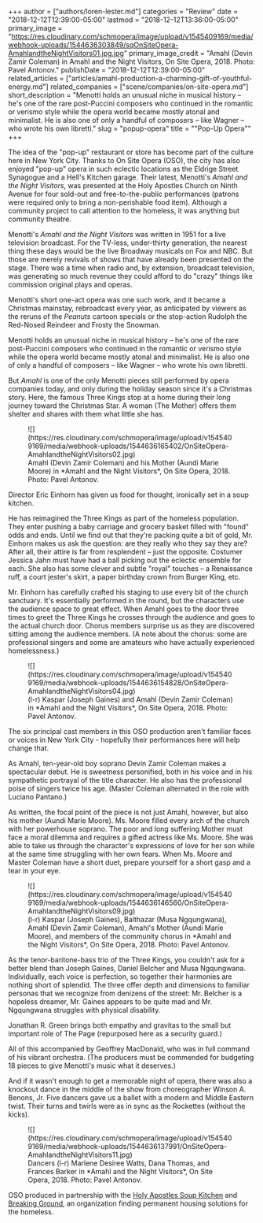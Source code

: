+++
author = ["authors/loren-lester.md"]
categories = "Review"
date = "2018-12-12T12:39:00-05:00"
lastmod = "2018-12-12T13:36:00-05:00"
primary_image = "https://res.cloudinary.com/schmopera/image/upload/v1545409169/media/webhook-uploads/1544636303849/sqOnSiteOpera-AmahlandtheNightVisitors01.jpg.jpg"
primary_image_credit = "Amahl (Devin Zamir Coleman) in Amahl and the Night Visitors, On Site Opera, 2018. Photo: Pavel Antonov."
publishDate = "2018-12-12T12:39:00-05:00"
related_articles = ["articles/amahl-production-a-charming-gift-of-youthful-energy.md"]
related_companies = ["scene/companies/on-site-opera.md"]
short_description = "Menotti holds an unusual niche in musical history – he&#039;s one of the rare post-Puccini composers who continued in the romantic or verismo style while the opera world became mostly atonal and minimalist. He is also one of only a handful of composers – like Wagner – who wrote his own libretti."
slug = "popup-opera"
title = "&quot;Pop-Up Opera&quot;"
+++

The idea of the "pop-up" restaurant or store has become part of the culture here in New York City. Thanks to On Site Opera (OSO), the city has also enjoyed "pop-up" opera in such eclectic locations as the Eldrige Street Synagogue and a Hell's Kitchen garage. Their latest, Menotti's *Amahl and the Night Visitors*, was presented at the Holy Apostles Church on Ninth Avenue for four sold-out and free-to-the-public performances (patrons were required only to bring a non-perishable food item). Although a community project to call attention to the homeless, it was anything but community theatre. 

Menotti's *Amahl and the Night Visitors* was written in 1951 for a live television broadcast. For the TV-less, under-thirty generation, the nearest thing these days would be the live Broadway musicals on Fox and NBC. But those are merely revivals of shows that have already been presented on the stage.  There was a time when radio and, by extension, broadcast television, was generating so much revenue they could afford to do "crazy" things like commission original plays and operas.

Menotti's short one-act opera was one such work, and it became a Christmas mainstay, rebroadcast every year, as anticipated by viewers as the reruns of the *Peanuts* cartoon specials or the stop-action Rudolph the Red-Nosed Reindeer and Frosty the Snowman.

Menotti holds an unusual niche in musical history – he's one of the rare post-Puccini composers who continued in the romantic or verismo style while the opera world became mostly atonal and minimalist. He is also one of only a handful of composers – like Wagner – who wrote his own libretti.

But *Amahl* is one of the only Menotti pieces still performed by opera companies today, and only during the holiday season since it's a Christmas story. Here, the famous Three Kings stop at a home during their long journey toward the Christmas Star. A woman (The Mother) offers them shelter and shares with them what little she has.

<figure data-type="image">
![](https://res.cloudinary.com/schmopera/image/upload/v1545409169/media/webhook-uploads/1544636165402/OnSiteOpera-AmahlandtheNightVisitors02.jpg)
<figcaption>Amahl (Devin Zamir Coleman) and his Mother (Aundi Marie Moore) in *Amahl and the Night Visitors*, On Site Opera, 2018. Photo: Pavel Antonov.</figcaption>
</figure>

Director Eric Einhorn has given us food for thought, ironically set in a soup kitchen. 

He has reimagined the Three Kings as part of the homeless population. They enter pushing a baby carriage and grocery basket filled with "found" odds and ends. Until we find out that they're packing quite a bit of gold, Mr. Einhorn makes us ask the question: are they really who they say they are? After all, their attire is far from resplendent – just the opposite. Costumer Jessica Jahn must have had a ball picking out the eclectic ensemble for each. She also has some clever and subtle "royal" touches – a Renaissance ruff, a court jester's skirt, a paper birthday crown from Burger King, etc.

Mr. Einhorn has carefully crafted his staging to use every bit of the church sanctuary.  It's essentially performed in the round, but the characters use the audience space to great effect. When Amahl goes to the door three times to greet the Three Kings he crosses through the audience and goes to the actual church door. Chorus members surprise us as they are discovered sitting among the audience members. (A note about the chorus: some are professional singers and some are amateurs who have actually experienced homelessness.)

<figure data-type="image">
![](https://res.cloudinary.com/schmopera/image/upload/v1545409169/media/webhook-uploads/1544636154828/OnSiteOpera-AmahlandtheNightVisitors04.jpg)
<figcaption>(l-r) Kaspar (Joseph Gaines) and Amahl (Devin Zamir Coleman) in *Amahl and the Night Visitors*, On Site Opera, 2018. Photo: Pavel Antonov.</figcaption>
</figure>

The six principal cast members in this OSO production aren't familiar faces or voices in New York City - hopefully their performances here will help change that.

As Amahl, ten-year-old boy soprano Devin Zamir Coleman makes a spectacular debut.  He is sweetness personified, both in his voice and in his sympathetic portrayal of the title character. He also has the professional poise of singers twice his age. (Master Coleman alternated in the role with Luciano Pantano.)

As written, the focal point of the piece is not just Amahl, however, but also his mother (Aundi Marie Moore). Ms. Moore filled every arch of the church with her powerhouse soprano. The poor and long suffering Mother must face a moral dilemma and requires a gifted actress like Ms. Moore. She was able to take us through the character's expressions of love for her son while at the same time struggling with her own fears. When Ms. Moore and Master Coleman have a short duet, prepare yourself for a short gasp and a tear in your eye.

<figure data-type="image">
![](https://res.cloudinary.com/schmopera/image/upload/v1545409169/media/webhook-uploads/1544636146560/OnSiteOpera-AmahlandtheNightVisitors09.jpg)
<figcaption>(l-r) Kaspar (Joseph Gaines), Balthazar (Musa Ngqungwana), Amahl (Devin Zamir Coleman), Amahl's Mother (Aundi Marie Moore), and members of the community chorus in *Amahl and the Night Visitors*, On Site Opera, 2018. Photo: Pavel Antonov.</figcaption>
</figure>

As the tenor-baritone-bass trio of the Three Kings, you couldn't ask for a better blend than Joseph Gaines, Daniel Belcher and Musa Ngqungwana.  Individually, each voice is perfection, so together their harmonies are nothing short of splendid. The three offer depth and dimensions to familiar personas that we recognize from denizens of the street: Mr. Belcher is a hopeless dreamer, Mr. Gaines appears to be quite mad and Mr. Ngqungwana struggles with physical disability.

Jonathan R. Green brings both empathy and gravitas to the small but important role of The Page (repurposed here as a security guard.)

All of this accompanied by Geoffrey MacDonald, who was in full command of his vibrant orchestra. (The producers must be commended for budgeting 18 pieces to give Menotti's music what it deserves.)

And if it wasn't enough to get a memorable night of opera, there was also a knockout dance in the middle of the show from choreographer Winson A. Benons, Jr.  Five dancers gave us a ballet with a modern and Middle Eastern twist. Their turns and twirls were as in sync as the Rockettes (without the kicks).

<figure data-type="image">
![](https://res.cloudinary.com/schmopera/image/upload/v1545409169/media/webhook-uploads/1544636137991/OnSiteOpera-AmahlandtheNightVisitors11.jpg)
<figcaption> Dancers (l-r) Marlene Desiree Watts, Dana Thomas, and Frances Barker in *Amahl and the Night Visitors*, On Site Opera, 2018. Photo: Pavel Antonov.</figcaption>
</figure>

OSO produced in partnership with the [Holy Apostles Soup Kitchen](https://holyapostlessoupkitchen.org/) and [Breaking Ground](https://breakingground.org/), an organization finding permanent housing solutions for the homeless.

